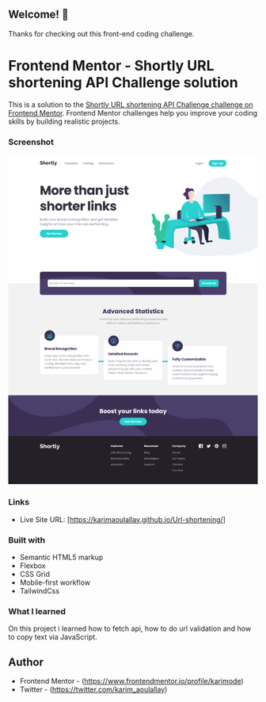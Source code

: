 ## Welcome! 👋

Thanks for checking out this front-end coding challenge.

# Frontend Mentor - Shortly URL shortening API Challenge solution

This is a solution to the [Shortly URL shortening API Challenge challenge on Frontend Mentor](https://www.frontendmentor.io/challenges/url-shortening-api-landing-page-2ce3ob-G). Frontend Mentor challenges help you improve your coding skills by building realistic projects.

### Screenshot

![](./images/Screenshot_URL_shortening.png)

### Links

- Live Site URL: [https://karimaoulallay.github.io/Url-shortening/]

### Built with

- Semantic HTML5 markup
- Flexbox
- CSS Grid
- Mobile-first workflow
- TailwindCss

### What I learned

On this project i learned how to fetch api, how to do url validation and how to copy text via JavaScript.

## Author

- Frontend Mentor - (https://www.frontendmentor.io/profile/karimode)
- Twitter - (https://twitter.com/karim_aoulallay)
